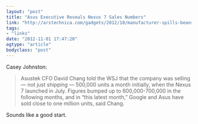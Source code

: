 ```yaml
---
layout: "post"
title: "Asus Executive Reveals Nexus 7 Sales Numbers"
link: "http://arstechnica.com/gadgets/2012/10/manufacturer-spills-beans-on-google-nexus-7-sales/"
tags: 
- "links"
date: "2012-11-01 17:47:20"
ogtype: "article"
bodyclass: "post"
---
```


Casey Johnston:

> Asustek CFO David Chang told the WSJ that the company was selling — not just shipping — 500,000 units a month initially, when the Nexus 7 launched in July. Figures bumped up to 600,000-700,000 in the following months, and in “this latest month,” Google and Asus have sold close to one million units, said Chang.

Sounds like a good start.